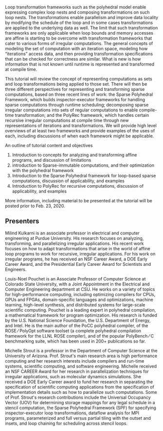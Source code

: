 Loop transformation frameworks such as the polyhedral model enable expressing complex loop
nests and composing transformations on such loop nests. The transformations enable
parallelism and improve data locality by modifying the schedule of the loop and in some cases
transformations are applied to the underlying data as well. The limit that such transformation
frameworks are only applicable when loop bounds and memory accesses are affine is starting
to be overcome with transformation frameworks that cater to various forms of irregular
computations. The general concepts of modeling the set of computation with an iteration space,
modeling how “iterations” access data, and then providing transformation specifications that can
be checked for correctness are similar. What is new is how information that is not known until
runtime is represented and transformed at compile time.

This tutorial will review the concept of representing computations as sets and loop
transformations being applied to those set. There will then be three different perspectives for
representing and transforming sparse computations, based on three recent lines of work: the
Sparse Polyhedral Framework, which builds inspector-executor frameworks for handling sparse
computations through runtime scheduling; decomposing sparse irregular computations into sets
of regular computations to enable compile-time transformation; and the PolyRec framework,
which handles certain recursive irregular computations at compile time through new
representations of iterations and transformations. We will provide high level overviews of at
least two frameworks and provide examples of the uses of each, including discussions of when
each framework might be applicable.

An outline of tutorial content and objectives
1. Introduction to concepts for analyzing and transforming affine programs, and discussion
of limitations
2. introduction to Sparse-immutable computations, and their optimization with the polyhedral framework
2. Introduction to the Sparse Polyhedral framework for loop-based sparse computations, discussion of applicability, and examples
3. Introduction to PolyRec for recursive computations, discussion of applicability, and examples


More information, including material to be presented at the tutorial will be posted prior to Feb. 23, 2020.

## Presenters

Milind Kulkarni is an associate professor in electrical and computer engineering at Purdue
University. His research focuses on analyzing, transforming, and parallelizing irregular
applications. His recent work focuses on how to adapt transformations that arise in the world of
affine loop programs to work for recursive, irregular applications. For his work on irregular
programs, he has received an NSF Career Award, a DOE Early Career Award, and the
Presidential Early Career Award for Scientists and Engineers.


Louis-Noel Pouchet is an Associate Professor of Computer Science at Colorado State University, with a Joint Appointment in the Electrical and Computer Engineering department at CSU. He works on a variety of topics for high-performance computing, including optimizing compilers for CPUs, GPUs and FPGAs, domain-specific languages and optimizations, machine learning, high-level synthesis, and distributed systems for large-scale scientific computing. Pouchet is a leading expert in polyhedral compilation, a mathematical framework for program optimization. His research is funded by the U.S. National Science Foundation, the U.S. Department of Energy, and Intel. He is the main author of the PoCC polyhedral compiler, of the ROSE ⁄ PolyOpt software toolset (a complete polyhedral compilation framework for the LLNL ROSE compiler), and of the popular PolyBench ⁄ C benchmarking suite, which has been used in 200+ publications so far. 


Michelle Strout is a professor in the Department of Computer Science at the University of Arizona.
Prof. Strout's main research area is high performance computing and her research interests
include compilers and run-time systems, scientific computing, and software engineering.
Michelle received an NSF CAREER Award for her research in parallelization techniques for
irregular applications, such as molecular dynamics simulations. She received a DOE Early
Career award to fund her research in separating the specification of scientific computing
applications from the specification of implementation details such as how to parallelize such
computations. Some of Prof. Strout's research contributions include the Universal Occupancy
Vector (UOV) for determining storage mappings for any legal schedule in a stencil computation,
the Sparse Polyhedral Framework (SPF) for specifying inspector-executor loop transformations,
dataflow analysis for MPI programs, parameterized and full versus partial tiling with the outset
and insets, and loop chaining for scheduling across stencil loops.

